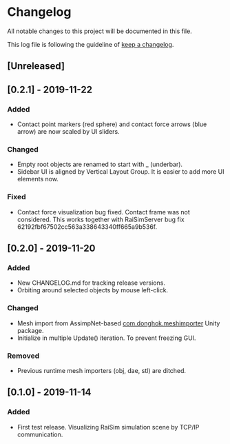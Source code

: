 # Changelog

All notable changes to this project will be documented in this file.

This log file is following the guideline of [keep a changelog](https://keepachangelog.com).

## [Unreleased]

## [0.2.1] - 2019-11-22

### Added
- Contact point markers (red sphere) and contact force arrows (blue arrow) are now scaled by UI sliders.

### Changed
- Empty root objects are renamed to start with _ (underbar). 
- Sidebar UI is aligned by Vertical Layout Group. It is easier to add more UI elements now. 

### Fixed
- Contact force visualization bug fixed. Contact frame was not considered. This works together with RaiSimServer bug fix 62192fbf67502cc563a338643340ff665a9b536f. 

## [0.2.0] - 2019-11-20

### Added 
- New CHANGELOG.md for tracking release versions.  
- Orbiting around selected objects by mouse left-click.

### Changed
- Mesh import from AssimpNet-based [com.donghok.meshimporter](https://github.com/eastskykang/UnityMeshImporter) Unity package.  
- Initialize in multiple Update() iteration. To prevent freezing GUI.

### Removed
- Previous runtime mesh importers (obj, dae, stl) are ditched.

## [0.1.0] - 2019-11-14

### Added 
- First test release. Visualizing RaiSim simulation scene by TCP/IP communication.